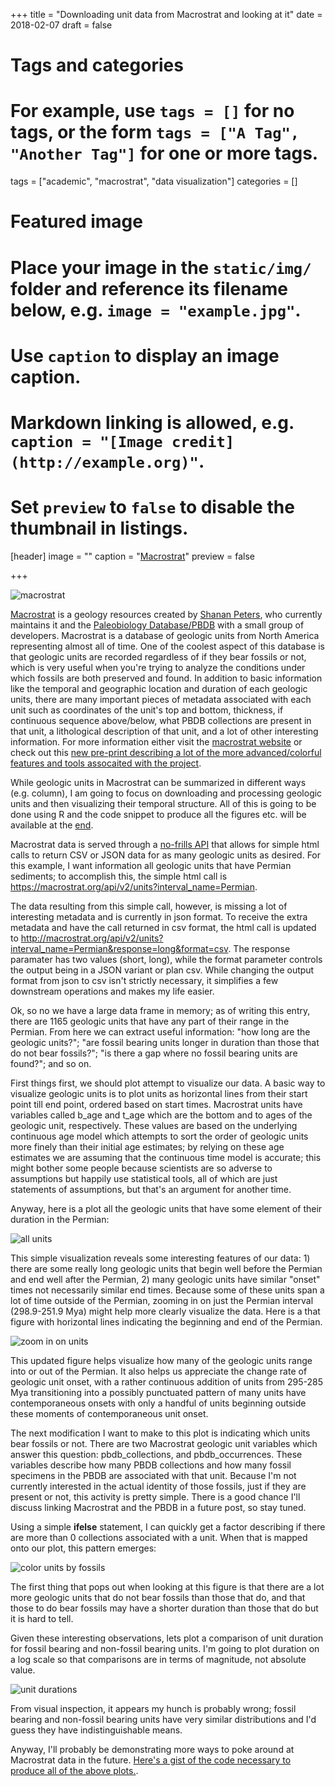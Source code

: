 +++
title = "Downloading unit data from Macrostrat and looking at it"
date = 2018-02-07
draft = false

# Tags and categories
# For example, use `tags = []` for no tags, or the form `tags = ["A Tag", "Another Tag"]` for one or more tags.
tags = ["academic", "macrostrat", "data visualization"]
categories = []

# Featured image
# Place your image in the `static/img/` folder and reference its filename below, e.g. `image = "example.jpg"`.
# Use `caption` to display an image caption.
#   Markdown linking is allowed, e.g. `caption = "[Image credit](http://example.org)"`.
# Set `preview` to `false` to disable the thumbnail in listings.
[header]
image = ""
caption = "[Macrostrat](https://macrostrat.org/)"
preview = false

+++

![macrostrat](/img/macrostrat_logo.png)

[Macrostrat](https://macrostrat.org/) is a geology resources created by [Shanan Peters](http://strata.geology.wisc.edu/), who currently maintains it and the [Paleobiology Database/PBDB](https://paleobiodb.org/) with a small group of developers. Macrostrat is a database of geologic units from North America representing almost all of time. One of the coolest aspect of this database is that geologic units are recorded regardless of if they bear fossils or not, which is very useful when you're trying to analyze the conditions under which fossils are both preserved and found. In addition to basic information like the temporal and geographic location and duration of each geologic units, there are many important pieces of metadata associated with each unit such as coordinates of the unit's top and bottom, thickness, if continuous sequence above/below, what PBDB collections are present in that unit, a lithological description of that unit, and a lot of other interesting information. For more information either visit the [macrostrat website](https://macrostrat.org) or check out this [new pre-print describing a lot of the more advanced/colorful features and tools assocaited with the project](https://eartharxiv.org/ynaxw).

While geologic units in Macrostrat can be summarized in different ways (e.g. column), I am going to focus on downloading and processing geologic units and then visualizing their temporal structure. All of this is going to be done using R and the code snippet to produce all the figures etc. will be available at the [end](https://gist.github.com/psmits/aaa912dd7c14bfa710d58b03cc8e0b8f).

Macrostrat data is served through a [no-frills API](https://macrostrat.org/api/v2) that allows for simple html calls to return CSV or JSON data for as many geologic units as desired. For this example, I want information all geologic units that have Permian sediments; to accomplish this, the simple html call is <https://macrostrat.org/api/v2/units?interval_name=Permian>. 

The data resulting from this simple call, however, is missing a lot of interesting metadata and is currently in json format. To receive the extra metadata and have the call returned in csv format, the html call is updated to <http://macrostrat.org/api/v2/units?interval_name=Permian&response=long&format=csv>. The response paramater has two values (short, long), while the format parameter controls the output being in a JSON variant or plan csv. While changing the output format from json to csv isn't strictly necessary, it simplifies a few downstream operations and makes my life easier.

Ok, so no we have a large data frame in memory; as of writing this entry, there are 1165 geologic units that have any part of their range in the Permian. From here we can extract useful information: "how long are the geologic units?"; "are fossil bearing units longer in duration than those that do not bear fossils?"; "is there a gap where no fossil bearing units are found?"; and so on. 

First things first, we should plot attempt to visualize our data. A basic way to visualize geologic units is to plot units as horizontal lines from their start point till end point, ordered based on start times. Macrostrat units have variables called b_age and t_age which are the bottom and to ages of the geologic unit, respectively. These values are based on the underlying continuous age model which attempts to sort the order of geologic units more finely than their initial age estimates; by relying on these age estimates we are assuming that the continuous time model is accurate; this might bother some people because scientists are so adverse to assumptions but happily use statistical tools, all of which are just statements of assumptions, but that's an argument for another time.

Anyway, here is a plot all the geologic units that have some element of their duration in the Permian:

![all units](/img/units_basic.png)

This simple visualization reveals some interesting features of our data: 1) there are some really long geologic units that begin well before the Permian and end well after the Permian, 2) many geologic units have similar "onset" times not necessarily similar end times. Because some of these units span a lot of time outside of the Permian, zooming in on just the Permian interval (298.9-251.9 Mya) might help more clearly visualize the data. Here is a that figure with horizontal lines indicating the beginning and end of the Permian.

![zoom in on units](/img/units_zoom.png)

This updated figure helps visualize how many of the geologic units range into or out of the Permian. It also helps us appreciate the change rate of geologic unit onset, with a rather continuous addition of units from 295-285 Mya transitioning into a possibly punctuated pattern of many units have contemporaneous onsets with only a handful of units beginning outside these moments of contemporaneous unit onset.

The next modification I want to make to this plot is indicating which units bear fossils or not. There are two Macrostrat geologic unit variables which answer this question: pbdb_collections, and pbdb_occurrences. These variables describe how many PBDB collections and how many fossil specimens in the PBDB are associated with that unit. Because I'm not currently interested in the actual identity of those fossils, just if they are present or not, this activity is pretty simple. There is a good chance I'll discuss linking Macrostrat and the PBDB in a future post, so stay tuned.

Using a simple **ifelse** statement, I can quickly get a factor describing if there are more than 0 collections associated with a unit. When that is mapped onto our plot, this pattern emerges: 

![color units by fossils](/img/units_color.png)

The first thing that pops out when looking at this figure is that there are a lot more geologic units that do not bear fossils than those that do, and that those to do bear fossils may have a shorter duration than those that do but it is hard to tell.

Given these interesting observations, lets plot a comparison of unit duration for fossil bearing and non-fossil bearing units. I'm going to plot duration on a log scale so that comparisons are in terms of magnitude, not absolute value.

![unit durations](/img/units_duration.png)

From visual inspection, it appears my hunch is probably wrong; fossil bearing and non-fossil bearing units have very similar distributions and I'd guess they have indistinguishable means.

Anyway, I'll probably be demonstrating more ways to poke around at Macrostrat data in the future. [Here's a gist of the code necessary to produce all of the above plots.](https://gist.github.com/psmits/aaa912dd7c14bfa710d58b03cc8e0b8f).



